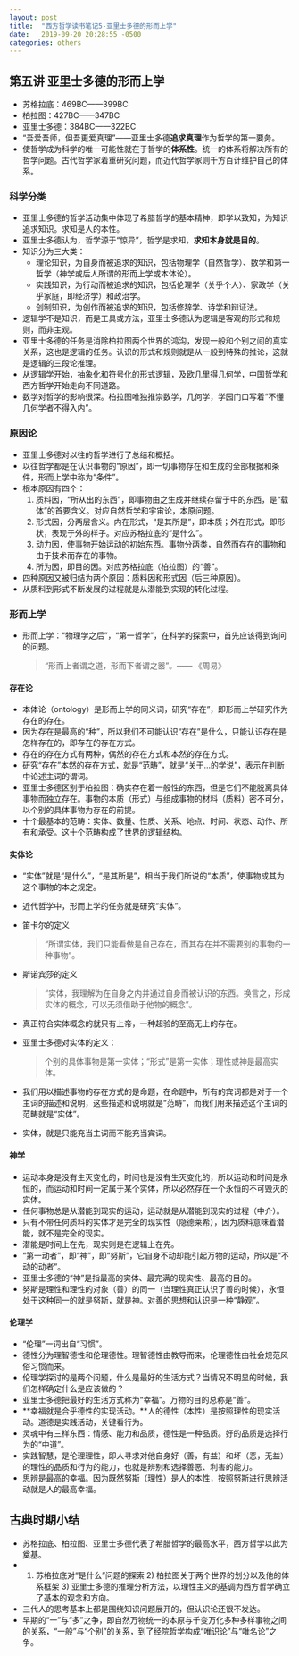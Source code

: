```yaml
---
layout: post
title:  "西方哲学读书笔记5-亚里士多德的形而上学"
date:   2019-09-20 20:28:55 -0500
categories: others
---
```


## 第五讲 亚里士多德的形而上学

* 苏格拉底：469BC——399BC
* 柏拉图：427BC——347BC
* 亚里士多德：384BC——322BC
* “吾爱吾师，但吾更爱真理”——亚里士多德**追求真理**作为哲学的第一要务。
* 使哲学成为科学的唯一可能性就在于哲学的**体系性**。统一的体系将解决所有的哲学问题。古代哲学家着重研究问题，而近代哲学家则千方百计维护自己的体系。

### 科学分类

* 亚里士多德的哲学活动集中体现了希腊哲学的基本精神，即学以致知，为知识追求知识。求知是人的本性。
* 亚里士多德认为，哲学源于“惊异”，哲学是求知，**求知本身就是目的**。
* 知识分为三大类：
  - 理论知识，为自身而被追求的知识，包括物理学（自然哲学）、数学和第一哲学（神学或后人所谓的形而上学或本体论）。
  - 实践知识，为行动而被追求的知识，包括伦理学（关乎个人）、家政学（关乎家庭，即经济学）和政治学。
  - 创制知识，为创作而被追求的知识，包括修辞学、诗学和辩证法。
* 逻辑学不是知识，而是工具或方法，亚里士多德认为逻辑是客观的形式和规则，而非主观。
* 亚里士多德的任务是消除柏拉图两个世界的鸿沟，发现一般和个别之间的真实关系，这也是逻辑的任务。认识的形式和规则就是从一般到特殊的推论，这就是逻辑的三段论推理。
* 从逻辑学开始，抽象化和符号化的形式逻辑，及欧几里得几何学，中国哲学和西方哲学开始走向不同道路。
* 数学对哲学的影响很深。柏拉图唯独推崇数学，几何学，学园门口写着“不懂几何学者不得入内”。

### 原因论

* 亚里士多德对以往的哲学进行了总结和概括。
* 以往哲学都是在认识事物的“原因”，即一切事物存在和生成的全部根据和条件，形而上学中称为“条件”。
* 根本原因有四个：
  1. 质料因，“所从出的东西”，即事物由之生成并继续存留于中的东西，是“载体”的首要含义。对应自然哲学和宇宙论，本原问题。
  2. 形式因，分两层含义。内在形式，“是其所是”，即本质；外在形式，即形状，表现于外的样子。对应苏格拉底的“是什么”。
  3. 动力因，使事物开始运动的初始东西。事物分两类，自然而存在的事物和由于技术而存在的事物。
  4. 所为因，即目的因。对应苏格拉底（柏拉图）的“善”。
* 四种原因又被归结为两个原因：质料因和形式因（后三种原因）。
* 从质料到形式不断发展的过程就是从潜能到实现的转化过程。

### 形而上学

* 形而上学：“物理学之后”，“第一哲学”，在科学的探索中，首先应该得到询问的问题。

  > “形而上者谓之道，形而下者谓之器”。—— 《周易》

#### 存在论

* 本体论（ontology）是形而上学的同义词，研究“存在”，即形而上学研究作为存在的存在。
* 因为存在是最高的“种”，所以我们不可能认识“存在”是什么，只能认识存在是怎样存在的，即存在的存在方式。
* 存在的存在方式有两种，偶然的存在方式和本然的存在方式。
* 研究“存在”本然的存在方式，就是“范畴”，就是“关于...的学说”，表示在判断中论述主词的谓词。
* 亚里士多德区别于柏拉图：确实存在着一般性的东西，但是它们不能脱离具体事物而独立存在。事物的本质（形式）与组成事物的材料（质料）密不可分，以个别的具体事物为存在的前提。
* 十个最基本的范畴：实体、数量、性质、关系、地点、时间、状态、动作、所有和承受。这十个范畴构成了世界的逻辑结构。

#### 实体论

* “实体”就是“是什么”，“是其所是”，相当于我们所说的“本质”，使事物成其为这个事物的本之规定。
* 近代哲学中，形而上学的任务就是研究“实体”。
* 笛卡尔的定义

  > “所谓实体，我们只能看做是自己存在，而其存在并不需要别的事物的一种事物”。
* 斯诺宾莎的定义

  > “实体，我理解为在自身之内并通过自身而被认识的东西。换言之，形成实体的概念，可以无须借助于他物的概念”。
* 真正符合实体概念的就只有上帝，一种超验的至高无上的存在。
* 亚里士多德对实体的定义：

  > 个别的具体事物是第一实体；“形式”是第一实体；理性或神是最高实体。
* 我们用以描述事物的存在方式的是命题，在命题中，所有的宾词都是对于一个主词的描述和说明，这些描述和说明就是“范畴”，而我们用来描述这个主词的范畴就是“实体”。
* 实体，就是只能充当主词而不能充当宾词。

#### 神学

* 运动本身是没有生灭变化的，时间也是没有生灭变化的，所以运动和时间是永恒的，而运动和时间一定属于某个实体，所以必然存在一个永恒的不可毁灭的实体。
* 任何事物总是从潜能到现实的运动，运动就是从潜能到现实的过程（中介）。
* 只有不带任何质料的实体才是完全的现实性（隐德莱希），因为质料意味着潜能，就不是完全的现实。
* 潜能是时间上在先，现实则是在逻辑上在先。
* “第一动者”，即“神”，即“努斯”，它自身不动却能引起万物的运动，所以是“不动的动者”。
* 亚里士多德的“神”是指最高的实体、最完满的现实性、最高的目的。
* 努斯是理性和理性的对象（善）的同一（当理性真正认识了善的时候），永恒处于这种同一的就是努斯，就是神。对善的思想和认识是一种“静观”。

#### 伦理学

* “伦理”一词出自“习惯”。
* 德性分为理智德性和伦理德性。理智德性由教导而来，伦理德性由社会规范风俗习惯而来。
* 伦理学探讨的是两个问题，什么是最好的生活方式？当情况不明显的时候，我们怎样确定什么是应该做的？
* 亚里士多德把最好的生活方式称为“幸福”。万物的目的总称是“善”。
* **幸福就是合乎德性的实现活动。**人的德性（本性）是按照理性的现实活动。道德是实践活动，关键看行为。
* 灵魂中有三样东西：情感、能力和品质，德性是一种品质。好的品质是选择行为的“中道”。
* 实践智慧，是伦理理性，即人寻求对他自身好（善，有益）和坏（恶，无益）的理性的品质和行为的能力，也就是辨别和选择善恶、利害的能力。
* 思辨是最高的幸福。因为既然努斯（理性）是人的本性，按照努斯进行思辨活动就是人的最高幸福。

## 古典时期小结

* 苏格拉底、柏拉图、亚里士多德代表了希腊哲学的最高水平，西方哲学以此为奠基。
* 1) 苏格拉底对“是什么”问题的探索 2) 柏拉图关于两个世界的划分以及他的体系框架 3) 亚里士多德的推理分析方法，以理性主义的基调为西方哲学确立了基本的观念和方向。
* 三代人的思考基本上都是围绕知识问题展开的，但认识论还很不发达。
* 早期的“一”与“多”之争，即自然万物统一的本原与千变万化多种多样事物之间的关系，“一般”与“个别”的关系，到了经院哲学构成“唯识论”与“唯名论”之争。
